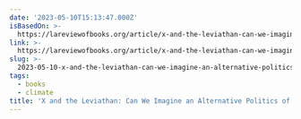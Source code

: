 ```yaml
---
date: '2023-05-10T15:13:47.000Z'
isBasedOn: >-
  https://lareviewofbooks.org/article/x-and-the-leviathan-can-we-imagine-an-alternative-politics-of-climate-change/
link: >-
  https://lareviewofbooks.org/article/x-and-the-leviathan-can-we-imagine-an-alternative-politics-of-climate-change/
slug: >-
  2023-05-10-x-and-the-leviathan-can-we-imagine-an-alternative-politics-of-climate-chan
tags:
  - books
  - climate
title: 'X and the Leviathan: Can We Imagine an Alternative Politics of Climate Chan'
---
```


